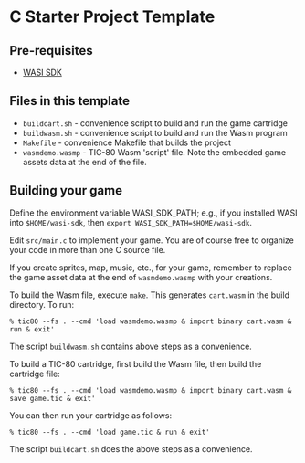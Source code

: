 # C Starter Project Template

## Pre-requisites

- [WASI SDK](https://github.com/WebAssembly/wasi-sdk)

## Files in this template

- ```buildcart.sh``` - convenience script to build and run the game cartridge
- ```buildwasm.sh``` - convenience script to build and run the Wasm program
- ```Makefile``` - convenience Makefile that builds the project
- ```wasmdemo.wasmp``` - TIC-80 Wasm 'script' file. Note the embedded game assets data at the end of the file.

## Building your game

Define the environment variable WASI_SDK_PATH; e.g., if you installed WASI
into ```$HOME/wasi-sdk```, then ```export WASI_SDK_PATH=$HOME/wasi-sdk```.

Edit ```src/main.c``` to implement your game. You are of course free to
organize your code in more than one C source file.

If you create sprites, map, music, etc., for your game, remember to
replace the game asset data at the end of ```wasmdemo.wasmp``` with
your creations.

To build the Wasm file, execute ```make```. This generates ```cart.wasm```
in the build directory. To run:

```
% tic80 --fs . --cmd 'load wasmdemo.wasmp & import binary cart.wasm & run & exit'
```

The script ```buildwasm.sh``` contains above steps as a convenience.

To build a TIC-80 cartridge, first build the Wasm file, then build the
cartridge file:

```
% tic80 --fs . --cmd 'load wasmdemo.wasmp & import binary cart.wasm & save game.tic & exit'
```

You can then run your cartridge as follows:

```
% tic80 --fs . --cmd 'load game.tic & run & exit'
```

The script ```buildcart.sh``` does the above steps as a convenience.


